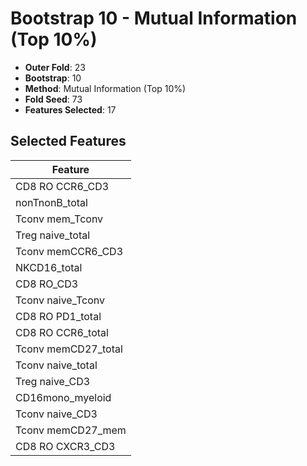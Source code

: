 # Bootstrap 10 - Mutual Information (Top 10%)

- **Outer Fold**: 23
- **Bootstrap**: 10
- **Method**: Mutual Information (Top 10%)
- **Fold Seed**: 73
- **Features Selected**: 17

## Selected Features

| Feature |
|---------|
| CD8 RO CCR6_CD3 |
| nonTnonB_total |
| Tconv mem_Tconv |
| Treg naive_total |
| Tconv memCCR6_CD3 |
| NKCD16_total |
| CD8 RO_CD3 |
| Tconv naive_Tconv |
| CD8 RO PD1_total |
| CD8 RO CCR6_total |
| Tconv memCD27_total |
| Tconv naive_total |
| Treg naive_CD3 |
| CD16mono_myeloid |
| Tconv naive_CD3 |
| Tconv memCD27_mem |
| CD8 RO CXCR3_CD3 |
